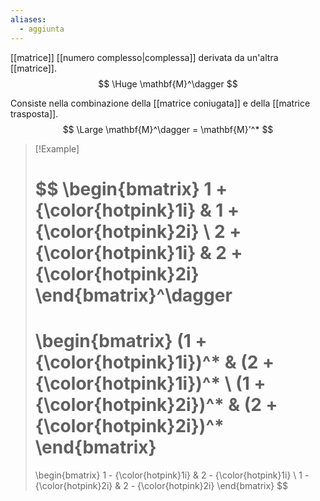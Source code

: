 ```yaml
---
aliases:
  - aggiunta
---
```

[[matrice]] [[numero complesso|complessa]] derivata da un'altra [[matrice]].
$$
\Huge
\mathbf{M}^\dagger 
$$

Consiste nella combinazione della [[matrice coniugata]] e della [[matrice trasposta]].
$$
\Large
\mathbf{M}^\dagger = \mathbf{M}'^*
$$

> [!Example]
>
> $$
> \begin{bmatrix}
> 1 + {\color{hotpink}1i} & 1 + {\color{hotpink}2i} \\
> 2 + {\color{hotpink}1i} & 2 + {\color{hotpink}2i}
> \end{bmatrix}^\dagger
> =
> \begin{bmatrix}
> (1 + {\color{hotpink}1i})^* & (2 + {\color{hotpink}1i})^* \\
> (1 + {\color{hotpink}2i})^* & (2 + {\color{hotpink}2i})^*
> \end{bmatrix}
> =
> \begin{bmatrix}
> 1 - {\color{hotpink}1i} & 2 - {\color{hotpink}1i} \\
> 1 - {\color{hotpink}2i} & 2 - {\color{hotpink}2i}
> \end{bmatrix}
> $$
